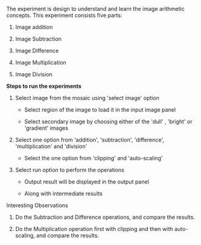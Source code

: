 The experiment is design to understand and learn the image arithmetic concepts. This experiment consists five parts:

1. Image addition

2. Image Subtraction

3. Image Difference

4. Image Multiplication

5. Image Division

**Steps to run the experiments**

1. Select image from the mosaic using 'select image' option

   - Select region of the image to load it in the input image panel

   - Select secondary image by choosing either of the 'dull' , 'bright' or 'gradient' images

2. Select one option from 'addition', 'subtraction', 'difference', 'multiplication' and 'division'

   - Select the one option from 'clipping' and 'auto-scaling'

3. Select run option to perform the operations

   - Output result will be displayed in the output panel

   - Along with intermediate results


Interesting Observations

1. Do the Subtraction and Difference operations, and compare the results.

2. Do the Multiplication operation first with clipping and then with auto-scaling, and compare the results.
